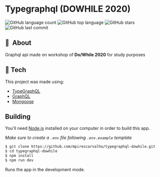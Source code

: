# Typegraphql (DOWHILE 2020)

<p align="start">
	  <img alt="GitHub language count" src="https://img.shields.io/github/languages/count/mpirescarvalho/typegraphql-dowhile?style=flat">
	  <img alt="GitHub top language" src="https://img.shields.io/github/languages/top/mpirescarvalho/typegraphql-dowhile">
	  <img alt="GitHub stars" src="https://img.shields.io/github/stars/mpirescarvalho/typegraphql-dowhile?style=social">
	  <img alt="GitHub last commit" src="https://img.shields.io/github/last-commit/mpirescarvalho/typegraphql-dowhile">
</p>

## 🔖&nbsp; About

Graphql api made on workshop of **Do/While 2020** for study purposes

## 🚀 Tech

This project was made using:

- [TypeGraphQL](https://typegraphql.com/)
- [GraphQL](https://graphql.org/)
- [Mongoose](https://mongoosejs.com/)

## Building

You'll need [Node.js](https://nodejs.org) installed on your computer in order to build this app.

_Make sure to create a `.env` file following `.env.example` template_

```bash
$ git clone https://github.com/mpirescarvalho/typegraphql-dowhile.git
$ cd typegraphql-dowhile
$ npm install
$ npm run dev
```

Runs the app in the development mode.<br/>
